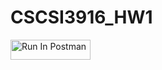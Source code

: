 # CSCSI3916_HW1
[<img src="https://run.pstmn.io/button.svg" alt="Run In Postman" style="width: 128px; height: 32px;">](https://app.getpostman.com/run-collection/41591689-5c87ee34-2dfa-469d-b37a-826d3afaef8e?action=collection%2Ffork&source=rip_markdown&collection-url=entityId%3D41591689-5c87ee34-2dfa-469d-b37a-826d3afaef8e%26entityType%3Dcollection%26workspaceId%3Def12e5cf-fa18-4bfe-9f23-232867aca65c)
